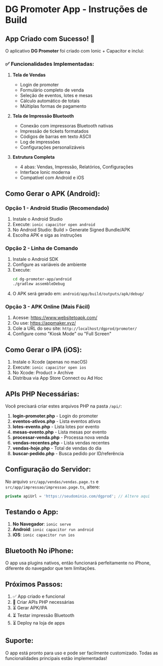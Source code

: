 # DG Promoter App - Instruções de Build

## App Criado com Sucesso! 🎉

O aplicativo **DG Promoter** foi criado com Ionic + Capacitor e inclui:

### ✅ Funcionalidades Implementadas:

1. **Tela de Vendas**
   - Login de promoter
   - Formulário completo de venda
   - Seleção de eventos, lotes e mesas
   - Cálculo automático de totais
   - Múltiplas formas de pagamento

2. **Tela de Impressão Bluetooth**
   - Conexão com impressoras Bluetooth nativas
   - Impressão de tickets formatados
   - Códigos de barras em texto ASCII
   - Log de impressões
   - Configurações personalizáveis

3. **Estrutura Completa**
   - 4 abas: Vendas, Impressão, Relatórios, Configurações
   - Interface Ionic moderna
   - Compatível com Android e iOS

## Como Gerar o APK (Android):

### Opção 1 - Android Studio (Recomendado)
1. Instale o Android Studio
2. Execute: `ionic capacitor open android`
3. No Android Studio: Build > Generate Signed Bundle/APK
4. Escolha APK e siga as instruções

### Opção 2 - Linha de Comando
1. Instale o Android SDK
2. Configure as variáveis de ambiente
3. Execute:
   ```bash
   cd dg-promoter-app/android
   ./gradlew assembleDebug
   ```
4. O APK será gerado em: `android/app/build/outputs/apk/debug/`

### Opção 3 - APK Online (Mais Fácil)
1. Acesse: https://www.websitetoapk.com/
2. Ou use: https://appmaker.xyz/
3. Cole a URL do seu site: `http://localhost/dgprod/promoter/`
4. Configure como "Kiosk Mode" ou "Full Screen"

## Como Gerar o IPA (iOS):

1. Instale o Xcode (apenas no macOS)
2. Execute: `ionic capacitor open ios`
3. No Xcode: Product > Archive
4. Distribua via App Store Connect ou Ad Hoc

## APIs PHP Necessárias:

Você precisará criar estes arquivos PHP na pasta `/api/`:

1. **login-promoter.php** - Login do promoter
2. **eventos-ativos.php** - Lista eventos ativos
3. **lotes-evento.php** - Lista lotes por evento
4. **mesas-evento.php** - Lista mesas por evento
5. **processar-venda.php** - Processa nova venda
6. **vendas-recentes.php** - Lista vendas recentes
7. **vendas-hoje.php** - Total de vendas do dia
8. **buscar-pedido.php** - Busca pedido por ID/referência

## Configuração do Servidor:

No arquivo `src/app/vendas/vendas.page.ts` e `src/app/impressao/impressao.page.ts`, altere:

```typescript
private apiUrl = 'https://seudominio.com/dgprod'; // Altere aqui
```

## Testando o App:

1. **No Navegador**: `ionic serve`
2. **Android**: `ionic capacitor run android`
3. **iOS**: `ionic capacitor run ios`

## Bluetooth No iPhone:

O app usa plugins nativos, então funcionará perfeitamente no iPhone, diferente do navegador que tem limitações.

## Próximos Passos:

1. ✅ App criado e funcional
2. 🔄 Criar APIs PHP necessárias
3. ⏳ Gerar APK/IPA
4. ⏳ Testar impressão Bluetooth
5. ⏳ Deploy na loja de apps

## Suporte:

O app está pronto para uso e pode ser facilmente customizado. Todas as funcionalidades principais estão implementadas!
